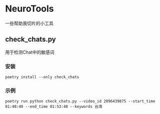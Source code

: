 # NeuroTools

一些帮助我切片的小工具

## check_chats.py

用于检测Chat中的敏感词

### 安装

```shell
poetry install --only check_chats
```

### 示例

```shell
poetry run python check_chats.py --video_id 2096439875 --start_time 01:48:40 --end_time 01:53:40 --keywords 台湾
```